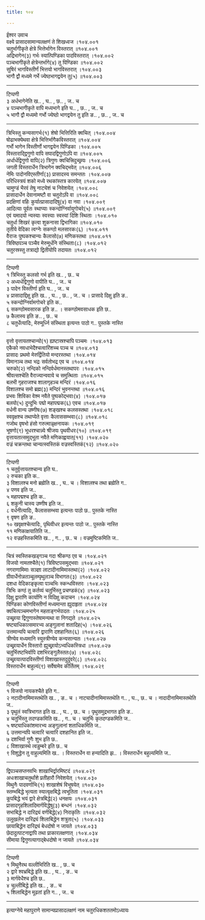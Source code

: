 ```yaml
---
title: १०४

---
```

ईश्वर उवाच  
वक्ष्ये प्रासादसामान्यलक्षणं ते शिखध्वज ।१०४.००१  
चतुर्भागीकृते क्षेत्रे भित्तेर्भागेन विस्तरात् ॥१०४.००१  
अद्रिभागेन(३) गर्भः स्यात्पिण्डिका पादविस्तरात् ।१०४.००२  
पञ्चभागीकृते क्षेत्रेन्तर्भागे(४) तु पिण्डिका ॥१०४.००२  
सुषिरं भागविस्तीर्णं भित्तयो भागविस्तरात् ।१०४.००३  
भागौ द्वौ मध्यमे गर्भे ज्येष्ठभागद्वयेन तु(५) ॥१०४.००३  
- - - -- - - -- - -- - - -- - - - -  
टिप्पणी  
३ अर्धभागेनेति ख.. , घ.. , छ.. , ज.. च  
४ पञ्चभागीकृते वापि मध्यभागे इति घ.. , छ.. , ज.. च  
५ भागौ द्वौ मध्यमो गर्भो ज्येष्ठो भागद्वयेन तु इति ङ.. , छ.. , ज.. च  
- - -- - - -- - -- - -- - -- - -- -  
त्रिभिस्तु कन्यसागर्भः(१) शेषो भित्तिरिति क्वचित् ।१०४.००४  
षोढाभक्येथवा क्षेत्रे भित्तिर्भागैकविस्तरात् ॥१०४.००४  
गर्भो भागेन विस्तीर्णो भागद्वयेन पिण्डिका ।१०४.००५  
विस्ताराद्द्विगुणो वापि सपादद्विगुणोऽपि वा ॥१०४.००५  
अर्धार्धद्विगुणो वापि(२) त्रिगुणः क्वचित्त्रिदुच्छ्रयः ।१०४.००६  
जगती विस्तरार्धेन त्रिभागेन क्वचिद्भवेत् ॥१०४.००६  
नेमिः पादोनविएस्तीर्णा(३) प्रासादस्य समन्ततः ।१०४.००७  
परिधिस्त्रयं शको मध्ये रथकांस्तत्र कारयेत् ॥१०४.००७  
चामुण्डं भैरवं तेषु नाट्येशं च निवेशयेत् ।१०४.००८  
प्रासादार्धेन देवानामष्टौ वा चतुरोऽपि वा ॥१०४.००८  
प्रदक्षिणां वहिः कुर्यात्प्रासादादिषु(४) वा नवा ।१०४.००९  
आदित्याः पूर्वतः स्थाप्याः स्कन्दोग्निर्वायुगोचरे(५) ॥१०४.००९  
एवं यमादयो न्यस्याः स्वस्याः स्वस्यां दिशि स्थिताः ।१०४.०१०  
चतुर्धा शिखरं कृत्वा शुकनासा द्विभागिका ॥१०४.०१०  
तृतीये वेदिका त्वग्नेः सकण्ठो मलसारकः(६) ।१०४.०११  
वैराजः पुष्पकश्चान्यः कैलासो(७) मणिकस्तथा ॥१०४.०११  
त्रिविष्ठपञ्च पञ्चैव मेरुमूर्धनि संस्थिताः(८) ।१०४.०१२  
चतुरस्रस्तु तत्राद्यो द्वितीयोपि तदायतः ॥१०४.०१२  
- -- - - -- - - -- - - - -- - - - --  
टिप्पणी  
१ त्रिभिस्तु कलसो गर्भ इति ख.. , छ.. च  
२ अध्यर्धद्विगुणो वापीति घ.. , ज.. च  
३ पादेन विस्तीर्णा इति घ.. , ज.. च  
४ प्रासादाद्दिक्षु इति ख.. , घ.. , छ.. , ज.. च । प्रासादे दिक्षु इति ङ..  
५ स्कन्दोग्निर्वामगोचरे इति क..  
६ सकण्ठोमवसारक इति ङ.. । सकण्ठोमवसाधक इति छ..  
७ कैलास्य इति ङ.. , छ.. च  
८ चतुर्धेत्यादिः, मेरुमूर्ध्नि संस्थिता इत्यन्तः पाठो ग.. पुस्तके नास्ति  
- - - - -- - - -- -- - -- -- - - - --  
वृत्तो वृत्तायतश्चान्यो(१) ह्यष्टास्रश्चापि पञ्चमः ।१०४.०१३  
एकैको नवधाभेदैश्चत्वारिंशच्च पञ्च च ॥१०४.०१३  
प्रासादः प्रथमो मेरुर्द्वितियो मन्दरस्तथा ।१०४.०१४  
विमानञ्च तथा भद्रः सर्वतोभद्र एव च ॥१०४.०१४  
चरुको(२) नन्दिको नन्दिर्वर्धमानस्तथापरः ।१०४.०१५  
श्रीवत्सश्चेति वैराज्यान्ववाये च समुत्थिताः ॥१०४.०१५  
बलभी गृहराजश्च शालागृहञ्च मन्दिरं ।१०४.०१६  
विशालश्च समो ब्रह्म(३) मन्दिरं भुवनन्तथा ॥१०४.०१६  
प्रभवः शिविका वेश्म नवैते पुष्पकोद्भवाः(४) ।१०४.०१७  
बलयो(५) दुन्दुभिः पद्मो महापद्मक(६) एवच ॥१०४.०१७  
वर्धनी वान्य उष्णीषः(७) शङ्खश्च कलसस्तथा ।१०४.०१८  
स्ववृक्षश्च तथाप्येते वृत्ताः कैलाससम्भवाः(८) ॥१०४.०१८  
गजोथ वृषभो हंसो गरुत्मान्नृक्षनायकः ।१०४.०१९  
भूषणो(९) भूधरश्चान्न्ये श्रीजयः पृथवीधरः(१०) ॥१०४.०१९  
वृत्तायतात्समुद्भूता नवैते मणिकाह्वयात्(११) ।१०४.०२०  
वज्रं चक्रन्तथा चान्यत्स्वस्तिकं वज्रस्वस्तिकं(१२) ॥१०४.०२०  
--- - - - -- - - -- - - - -- - - -- - -  
टिप्पणी  
१ चतुर्वृत्तायतश्चान्य इति घ..  
२ रुचका इति क..  
३ विशालश्च मनो ब्रह्मेति ख.. , घ.. च । विशालश्च तथा ब्रह्मेति ग..  
४ पणव इति ज..  
५ महापद्मश्च इति क..  
६ शकुनी चास्य उष्णीष इति ज..  
८ वर्धनीत्यादिः, कैलाससम्भवा इत्यन्तः पाठो छ.. पुस्तके नास्ति  
९ वृषण इति ङ..  
१० खवृक्षश्चेत्यादिः, पृथिवीधर इत्यन्तः पाठो ज.. पुस्तके नास्ति  
११ मणिकाक्षयातिति ज..  
१२ वज्रहस्तिकमिति ख.. , ग.. , छ.. च । वज्रमुष्टिकमिति ज..  
- - - - -- -- - -- - -- - -- - -- - - -  
  
चित्रं स्वस्तिकखड्गञ्च गदा श्रीकण्ठ एव च ।१०४.०२१  
विजयो नामतश्चैते(१) त्रिविष्टपसमुद्भवाः ॥१०४.०२१  
नगराणामिमाः सञ्ज्ञा लाटादीनामिमास्तथा(२) ।१०४.०२२  
ग्रीवार्धेनोन्नतञ्चूलम्पृथुलञ्च विभागतः(३) ॥१०४.०२२  
दशधा वेदिकाङ्कृत्वा पञ्चभिः स्कन्धविस्तरः ।१०४.०२३  
त्रिभिः कण्ठं तु कर्तव्यं चतुर्भिस्तु प्रचण्डकं(४) ॥१०४.०२३  
दिक्षु द्वाराणि कार्याणि न विदिक्षु कदाचन ।१०४.०२४  
पिण्डिका कोणविस्तीर्णा मध्यमान्ता ह्युदाहृता ॥१०४.०२४  
क्वचित्पञ्चमभागेन महताङ्गर्भपादतः ।१०४.०२५  
उच्छ्राया द्विगुणास्तेषामन्यथा वा निगद्यते ॥१०४.०२५  
षष्ट्याधिकात्समारभ्य अङ्गुलानां शतादिह(५) ।१०४.०२६  
उत्तमान्यपि चत्वारि द्वाराणि दशहानितः(६) ॥१०४.०२६  
त्रीण्येव मध्यमानि स्युस्त्रीण्येव कन्यसान्यतः ।१०४.०२७  
उच्छ्रायार्धेन विस्तारो ह्युच्छ्रायोऽभ्यधिकस्त्रिधा ॥१०४.०२७  
चतुर्भिरष्टभिर्वापि दशभिरङ्गुलैस्ततः(७) ।१०४.०२८  
उच्छ्रायात्पादविस्तीर्णा विशाखास्तदुदुंवरे(८) ॥१०४.०२८  
विस्तरार्धेन बाहुल्यं(९) सर्वेषामेव कीर्तितम् ।१०४.०२९  
- -- - - -- - - -- - - - -- - -- - -- -- - - -- - - -  
टिप्पणी  
१ विजयो नायकश्चैते इति ग..  
२ नटादीनामिमास्तथेति ख.. , ङ.. च । नाट्यादीनामिमास्तथेति ग.. , घ.., छ.. च । नादादीनामिमास्तथेति ज..  
३ पृथुलं स्वत्रिभागत इति ख.. , घ.. , छ.. च । पृथुसमुद्रभागत इति ङ..  
४ चतुर्भिस्तु तदण्डकमिति ख.. , ग.. च । चतुर्भिः कृतदण्डकमिति ज..  
५ षष्ट्याधिकांशमारभ्य अङ्गुलानां शताधिकमिति ज..  
६ उत्तमान्यपि चत्वारि चत्वारि दशहानित इति ज..  
७ दशभिर्वा गुणैः शुभ इति छ..  
८ विशाखास्थे त्वडुम्बरे इति छ.. च  
९ विशुद्धेन तु वाहुल्यमिति ख.. । विस्तरार्धेन वा हन्यादिति झ.. । विस्तरार्धेन बहुल्यमिति ज..  
- - -- - -- -- - -- - -- - -- -- -- - -  
द्विपञ्चसप्तनवभिः शाखाभिर्द्वारमिष्टदं ॥१०४.०२९  
अधःशाखाचतुर्थांशे प्रतीहारौ निवेशयेत् ।१०४.०३०  
मिथुनैः पादवर्णाभिः(१) शाखाशेषं विभूषयेत् ॥१०४.०३०  
स्तम्भबिद्धे भृत्यता स्यात्वृक्षबिद्धे त्वभूतिता ।१०४.०३१  
कूपबिद्धे भयं द्वारे क्षेत्रबिद्धे(२) धनक्षयः ॥१०४.०३१  
प्रासादगृहशिलादिमार्गविद्धेषु(३) बन्धनं ।१०४.०३२  
सभाबिद्धे न दारिद्र्यं वर्णबिद्धे(४) निराकृतिः ॥१०४.०३२  
उलूखलेन दारिद्र्यं शिलाबिद्धेन शत्रुता(५) ।१०४.०३३  
छायाबिद्धेन दारिद्र्यं बेधदोषो न जायते ॥१०४.०३३  
छेदादुत्पाटनाद्वापि तथा प्राकारलक्षणात् ।१०४.०३४  
सीमाया द्विगुणत्यागाद्बेधदोषो न जायते ॥१०४.०३४  
- -- -- - -- - - -- - -- - -- - - -- - -  
टिप्पणी  
१ मिथुनैरथ वल्लीभिरिति ख.. , छ.. च  
२ द्वारे श्वभ्रबिद्धे इति ख.. , घ.. , ङ.. च  
३ मार्गवेधैश्च इति छ..  
४ चुल्लीबिद्धे इति ख.. , ङ.. च  
५ शिलाबिद्धेन मूढतां इति ग.. , ज.. च  
- -- - -- - -- -- - - -- - - --- - -- -  
इत्याग्नेये महापुराणे सामान्यप्रासादलक्षणं नाम चतुरधिकशततमोऽध्यायः